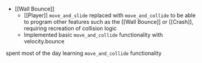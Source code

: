 - [[Wall Bounce]]
	- [[Player]] `move_and_slide` replaced with `move_and_collide` to be able to program other features such as the [[Wall Bounce]] or [[Crash]], requiring recreation of collision logic
	- Implemented basic `move_and_collide` functionality with velocity.bounce

spent most of the day learning `move_and_collide` functionality